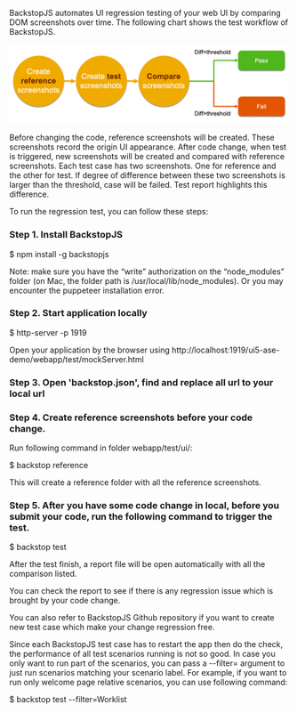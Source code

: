 BackstopJS automates UI regression testing of your web UI by comparing DOM screenshots over time. The following chart shows the test workflow of BackstopJS.

![alt tag](https://github.com/letilvy/image-source/blob/main/BackstopJS_workflow.png)
 
Before changing the code, reference screenshots will be created. These screenshots record the origin UI appearance. After code change, when test is triggered, new screenshots will be created and compared with reference screenshots. Each test case has two screenshots. One for reference and the other for test. If degree of difference between these two screenshots is larger than the threshold, case will be failed. Test report highlights this difference.
 
To run the regression test, you can follow these steps:

### Step 1. Install BackstopJS
$ npm install -g backstopjs

Note: make sure you have the “write” authorization on the “node_modules” folder (on Mac, the folder path is /usr/local/lib/node_modules). Or you may encounter the puppeteer installation error.

### Step 2. Start application locally
$ http-server -p 1919

Open your application by the browser using http://localhost:1919/ui5-ase-demo/webapp/test/mockServer.html

### Step 3. Open 'backstop.json', find and replace all url to your local url
 

### Step 4. Create reference screenshots before your code change. 
Run following command in folder webapp/test/ui/:

$ backstop reference

This will create a reference folder with all the reference screenshots.

### Step 5. After you have some code change in local, before you submit your code, run the following command to trigger the test. 
$ backstop test

After the test finish, a report file will be open automatically with all the comparison listed.
 
You can check the report to see if there is any regression issue which is brought by your code change.

You can also refer to BackstopJS Github repository if you want to create new test case which make your change regression free.

Since each BackstopJS test case has to restart the app then do the check, the performance of all test scenarios running is not so good. In case you only want to run part of the scenarios, you can pass a --filter=<scenarioLabelRegex> argument to just run scenarios matching your scenario label. For example, if you want to run only welcome page relative scenarios, you can use following command:
 
$ backstop test --filter=Worklist
